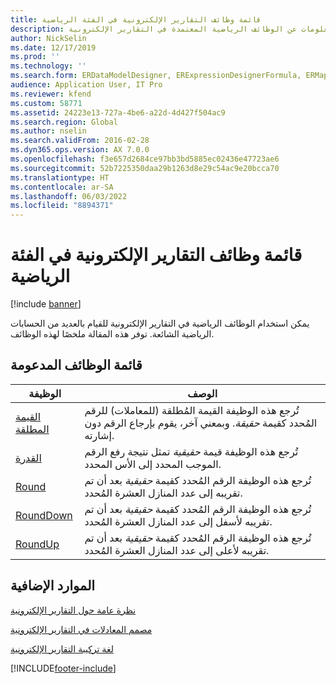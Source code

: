 ```yaml
---
title: قائمة وظائف التقارير الإلكترونية في الفئة الرياضية
description: توفر هذه المقالة معلومات عن الوظائف الرياضية المعتمدة في التقارير الإلكترونية (ER).
author: NickSelin
ms.date: 12/17/2019
ms.prod: ''
ms.technology: ''
ms.search.form: ERDataModelDesigner, ERExpressionDesignerFormula, ERMappedFormatDesigner, ERModelMappingDesigner
audience: Application User, IT Pro
ms.reviewer: kfend
ms.custom: 58771
ms.assetid: 24223e13-727a-4be6-a22d-4d427f504ac9
ms.search.region: Global
ms.author: nselin
ms.search.validFrom: 2016-02-28
ms.dyn365.ops.version: AX 7.0.0
ms.openlocfilehash: f3e657d2684ce97bb3bd5885ec02436e47723ae6
ms.sourcegitcommit: 52b7225350daa29b1263d8e29c54ac9e20bcca70
ms.translationtype: HT
ms.contentlocale: ar-SA
ms.lasthandoff: 06/03/2022
ms.locfileid: "8894371"
---
```

# <a name="list-of-er-functions-in-the-mathematical-category"></a>قائمة وظائف التقارير الإلكترونية في الفئة الرياضية

[!include [banner](../includes/banner.md)]

يمكن استخدام الوظائف الرياضية في التقارير الإلكترونية للقيام بالعديد من الحسابات الرياضية الشائعة. توفر هذه المقالة ملخصًا لهذه الوظائف.

## <a name="list-of-supported-functions"></a>قائمة الوظائف المدعومة

| الوظيفة | ‏‏الوصف |
|----------|-------------|
| [القيمة المطلقة](er-functions-mathematical-abs.md)             | تُرجع هذه الوظيفة القيمة المُطلقة (للمعاملات) للرقم المُحدد كقيمة *حقيقة*. وبمعني آخر، يقوم بإرجاع الرقم دون إشارته. |
| [القدرة](er-functions-mathematical-power.md)         | تُرجع هذه الوظيفة قيمة *حقيقية* تمثل نتيجة رفع الرقم الموجب المحدد إلى الأس المحدد.‬  |
| [Round](er-functions-mathematical-round.md)         | تُرجع هذه الوظيفة الرقم المُحدد كقيمة *حقيقية* بعد أن تم تقريبه إلى عدد المنازل العشرة المُحدد. |
| [RoundDown](er-functions-mathematical-rounddown.md) | تُرجع هذه الوظيفة الرقم المُحدد كقيمة *حقيقية* بعد أن تم تقريبه لأسفل إلى عدد المنازل العشرة المُحدد. |
| [RoundUp](er-functions-mathematical-roundup.md)     | تُرجع هذه الوظيفة الرقم المُحدد كقيمة *حقيقية* بعد أن تم تقريبه لأعلى إلى عدد المنازل العشرة المُحدد. |

## <a name="additional-resources"></a>الموارد الإضافية

[نظرة عامة حول التقارير الإلكترونية](general-electronic-reporting.md)

[مصمم المعادلات في التقارير الإلكترونية](general-electronic-reporting-formula-designer.md)

[لغة تركيبة التقارير الإلكترونية](er-formula-language.md)


[!INCLUDE[footer-include](../../../includes/footer-banner.md)]